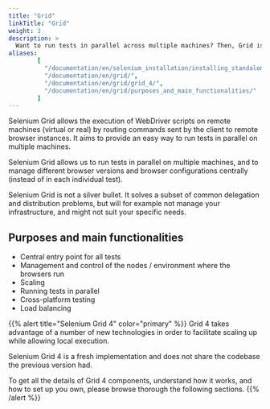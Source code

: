 ```yaml
---
title: "Grid"
linkTitle: "Grid"
weight: 3
description: >
  Want to run tests in parallel across multiple machines? Then, Grid is for you.
aliases: 
        [
          "/documentation/en/selenium_installation/installing_standalone_server/",
          "/documentation/en/grid/",
          "/documentation/en/grid/grid_4/",
          "/documentation/en/grid/purposes_and_main_functionalities/"
        ]
---
```


Selenium Grid allows the execution of WebDriver scripts on remote machines (virtual
or real) by routing commands sent by the client to remote browser instances.
It aims to provide an easy way to run tests in parallel on multiple machines.

Selenium Grid allows us to run tests in parallel on multiple machines,
and to manage different browser versions and browser configurations centrally
(instead of in each individual test).

Selenium Grid is not a silver bullet.
It solves a subset of common delegation and distribution problems,
but will for example not manage your infrastructure,
and might not suit your specific needs.

## Purposes and main functionalities

* Central entry point for all tests
* Management and control of the nodes / environment where the browsers run
* Scaling
* Running tests in parallel
* Cross-platform testing
* Load balancing

{{% alert title="Selenium Grid 4" color="primary" %}}
Grid 4 takes advantage of a number of new technologies in order
to facilitate scaling up while allowing local execution.

Selenium Grid 4 is a fresh implementation and does not share the codebase
the previous version had.

To get all the details of Grid 4 components, understand how it works, and how to set
up you own, please browse thorough the following sections.
{{% /alert %}}



